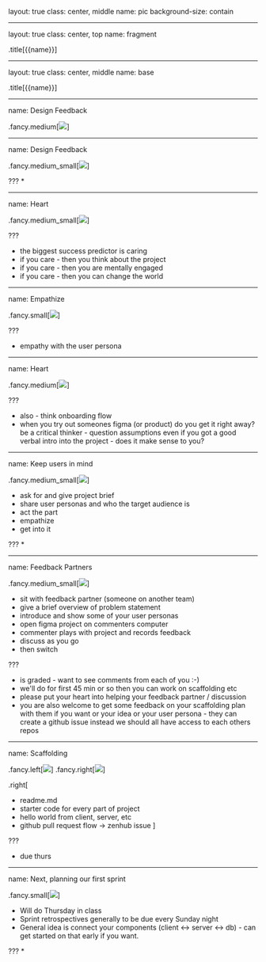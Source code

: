 layout: true
class: center, middle
name: pic
background-size: contain

---

layout: true
class: center, top
name: fragment

.title[{{name}}]

---
layout: true
class: center, middle
name: base

.title[{{name}}]




---
name: Design Feedback

.fancy.medium[![](img/howwashelp.gif)]




---
name: Design Feedback

.fancy.medium_small[![](img/radical-candor.gif)]


???
*



---
name: Heart

.fancy.medium_small[![](img/care.gif)]


???
* the biggest success predictor is caring
* if you care - then you think about the project
* if you care - then you are mentally engaged
* if you care - then you can change the world




---
name: Empathize

.fancy.small[![](img/icare.gif)]


???
* empathy with the user persona

---
name: Heart

.fancy.medium[![](img/pretentyoucare.gif)]


???
* also - think onboarding flow
* when you try out someones figma (or product) do you get it right away?  be a critical thinker - question assumptions even if you got a good verbal intro into the project - does it make sense to you?



---
name: Keep users in mind

.fancy.medium_small[![](img/pretend.gif)]


* ask for and give project brief
* share user personas and who the target audience is
* act the part
* empathize
* get into it

???
*




---
name: Feedback Partners

.fancy.medium_small[![](img/figmafeedback.jpg)]

* sit with feedback partner (someone on another team)
* give a brief overview of problem statement
* introduce and show some of your user personas
* open figma project on commenters computer
* commenter plays with project and records feedback
* discuss as you go
* then switch

???
* is graded - want to see comments from each of you :-) 
* we'll do for first 45 min or so then you can work on scaffolding etc
* please put your heart into helping your feedback partner / discussion
* you are also welcome to get some feedback on your scaffolding plan with them if you want or your idea or your user persona - they can create a github issue instead we should all have access to each others repos



---
name: Scaffolding

.fancy.left[![](img/microservice.png)]
.fancy.right[![](img/gitflow.png)]

.right[
* readme.md
* starter code for every part of project
* hello world from client, server, etc
* github pull request flow -> zenhub issue
]

???
* due thurs


---
name: Next, planning our first sprint


.fancy.small[![](../../projects/milestones/img/rocks.gif)]

* Will do Thursday in class
* Sprint retrospectives generally to be due every Sunday night
* General idea is connect your components (client <-> server <-> db) - can get started on that early if you want. 

???
*


